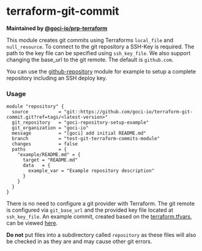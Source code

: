 # terraform-git-commit

**Maintained by [@goci-io/prp-terraform](https://github.com/orgs/goci-io/teams/prp-terraform)**

This module creates git commits using Terraforms `local_file` and `null_resource`. 
To connect to the git repository a SSH-Key is required. The path to the key file can be specified using `ssh_key_file`.
We also support changing the base_url to the git remote. The default is `github.com`.

You can use the [github-repository](https://github.com/goci-io/github-repository) module for example to setup a complete repository including an SSH deploy key.

### Usage

```hcl
module "repository" {
  source           = "git::https://github.com/goci-io/terraform-git-commit.git?ref=tags/<latest-version>"
  git_repository   = "goci-repository-setup-example"
  git_organization = "goci-io"
  message          = "[goci] add initial README.md"
  branch           = "test-git-terraform-commits-module"
  changes          = false
  paths            = {
    "example/README.md" = {
      target = "README.md"
      data   = {
        example_var = "Example repository description"
      }
    }
  }
}
```

There is no need to configure a git provider with Terraform. The git remote is configured via `git_base_url` and the provided key file located at `ssh_key_file`. 
An example commit, created based on the [terraform.tfvars](https://github.com/goci-io/git-terraform-commit/tree/master/terraform.tfvars.example), can be viewed [here](https://github.com/goci-io/goci-repository-setup-example/compare/test-git-terraform-commits-module?expand=1).

**Do not** put files into a subdirectory called `repository` as these files will also be checked in as they are and may cause other git errors.
